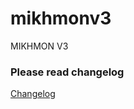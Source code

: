 # mikhmonv3
MIKHMON V3

### Please read changelog

[Changelog](https://github.com/laksa19/mikhmonv3/blob/master/changelog.md)
